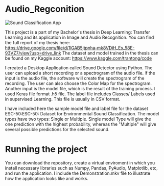 # Audio_Regconition
![Sound Classification App](https://github.com/TongBaoTran/Audio_Regconition/assets/39885305/54843d79-addf-4859-a107-b465b6a68032)


This project is a part of my Bachelor's thesis in Deep Learning: Transfer Learning and its application in Image and Audio Recognition. 
 You can find the full report of my thesis here: https://drive.google.com/file/d/1lGAB5jtpnha-mk8VDiH_Es_58E-93VZ7/view?usp=drive_link
 The dataset and model trained in the thesis can be found on my Kaggle account: https://www.kaggle.com/trantong/code

 I created a Desktop Application called Sound Detector using Python. The user can upload a short recording or a spectrogram of the audio file. If the input is the audio file, the software will create the spectrogram of the recording. The user can also choose the Color Map for the spectrogram. Another input is the model file, which is the result of the training process. I used Keras file format .h5 file. The label file includes Classes/ Labels used in supervised Learning. This file is usually in CSV format.

 I have included here the sample model file and label file for the dataset ESC-50:ESC-50: Dataset for Environmental Sound Classification. The model types have two types: Single or Multiple. Single model Type will give the one prediction with the highest probability, whereas the "Multiple" will give several possible predictions for the selected sound. 

 # Running the project
 You can download the repository, create a virtual enviroment in which you install necessary libraries such as Numpy, Pandas, PyAudio, Matplotlib, etc, and run the application. 
 I include the Demonstration.mkv file to illustrate how the application looks like and works.
